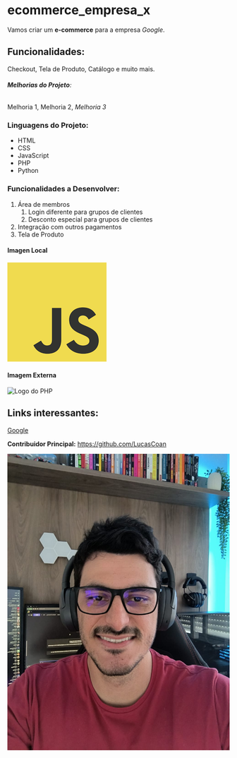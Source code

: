 # ecommerce_empresa_x

Vamos criar um **e-commerce** para a empresa *Google*.

## Funcionalidades:

Checkout, Tela de Produto, Catálogo e muito mais.


###### __Melhorias do Projeto__:

Melhoria 1, Melhoria 2, _Melhoria 3_


### Linguagens do Projeto:

* HTML
* CSS
* JavaScript
* PHP
* Python

### Funcionalidades a Desenvolver:

1. Área de membros
    1. Login diferente para grupos de clientes
    2. Desconto especial para grupos de clientes    
2. Integração com outros pagamentos
3. Tela de Produto


#### Imagen Local

![Logo do JavaScript](img/js.png)


#### Imagem Externa

![Logo do PHP](https://upload.wikimedia.org/wikipedia/commons/2/27/PHP-logo.svg)


## Links interessantes:

[Google](https://www.google.com.br/)

**Contribuidor Principal:** https://github.com/LucasCoan

[![Imagem Contribuidor Principal](img/ContribuidorPrincipalRepo.jpg)](https://github.com/LucasCoan)
